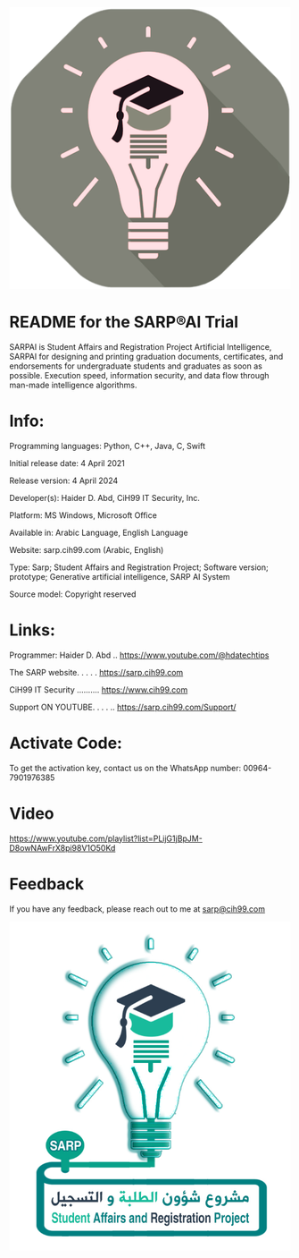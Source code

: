 ![Logo](https://raw.githubusercontent.com/CiH99ITSecurity/SARPAI-Trial/refs/heads/main/ICON_SARPAI.png)

README for the SARP®AI Trial
=============================
SARPAI is Student Affairs and Registration Project Artificial Intelligence, SARPAI for designing and printing graduation documents, certificates, and endorsements for undergraduate students and graduates as soon as possible. Execution speed, information security, and data flow through man-made intelligence algorithms.

Info:
======
Programming languages: Python, C++, Java, C, Swift

Initial release date: 4 April 2021

Release version: 4 April 2024

Developer(s): Haider D. Abd, CiH99 IT Security, Inc.

Platform: MS Windows, Microsoft Office

Available in: Arabic Language, English Language

Website: sarp.cih99.com (Arabic, English)

Type: Sarp; Student Affairs and Registration Project; Software version; prototype; Generative artificial intelligence, SARP AI System

Source model: Copyright reserved

Links:
======
Programmer: Haider D. Abd .. https://www.youtube.com/@hdatechtips

The SARP website. . . . . https://sarp.cih99.com

CiH99 IT Security .......... https://www.cih99.com

Support ON YOUTUBE. . . . .. https://sarp.cih99.com/Support/

Activate Code:
==============
To get the activation key, contact us on the WhatsApp number: 00964-7901976385

Video
=========
https://www.youtube.com/playlist?list=PLijG1jBpJM-D8owNAwFrX8pi98V1O50Kd

Feedback
==========
If you have any feedback, please reach out to me at sarp@cih99.com

![Logo](https://raw.githubusercontent.com/CiH99ITSecurity/SARP-AI/refs/heads/main/LOGO_SARP.jpg)

